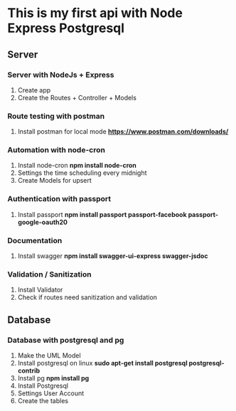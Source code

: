 # This is my first api with Node Express Postgresql

## Server
### Server with NodeJs + Express
1. Create app 
2. Create the Routes + Controller + Models

### Route testing with postman
1. Install postman for local mode **https://www.postman.com/downloads/**

### Automation with node-cron

1. Install node-cron **npm install node-cron**
2. Settings the time scheduling every midnight
3. Create Models for upsert

### Authentication with passport
1. Install passport **npm install passport passport-facebook passport-google-oauth20** 

### Documentation
1. Install swagger **npm install swagger-ui-express swagger-jsdoc**

### Validation / Sanitization
1. Install Validator
2. Check if routes need sanitization and validation 

## Database
### Database with postgresql and pg
1. Make the UML Model
2. Install postgresql on linux **sudo apt-get install postgresql postgresql-contrib**
3. Install pg **npm install pg**
4. Install Postgresql
5. Settings User Account
6. Create the tables 
